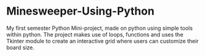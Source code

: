 # Minesweeper-Using-Python
My first semester Python Mini-project, made on python using simple tools within python. The project makes use of loops, functions and uses the Tkinter module to create
an interactive grid where users can customize their board size. 
